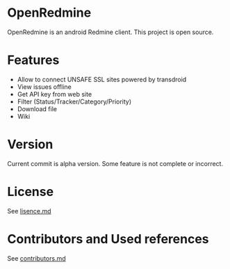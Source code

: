 OpenRedmine
===========

OpenRedmine is an android Redmine client.
This project is open source.

Features
==========
* Allow to connect UNSAFE SSL sites powered by transdroid
* View issues offline
* Get API key from web site
* Filter (Status/Tracker/Category/Priority)
* Download file
* Wiki


Version
==========
Current commit is alpha version.
Some feature is not complete or incorrect.


License
==========
See [lisence.md](OpenRedmine/src/main/res/raw/lisence.md)

Contributors and Used references
==========
See [contributors.md](OpenRedmine/src/main/res/raw/contributors.md)
